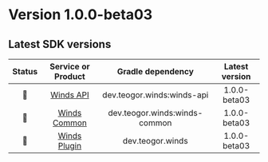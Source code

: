 [//]: # (This file was automatically generated - do not edit)

# Version 1.0.0-beta03

## Latest SDK versions

| Status |             Service or Product              |       Gradle dependency       | Latest version |
|:------:|:-------------------------------------------:|:-----------------------------:|:--------------:|
|   🧪   |       [Winds API](../../../html/api)        |  dev.teogor.winds:winds-api   |  1.0.0-beta03  |
|   🧪   |    [Winds Common](../../../html/common)     | dev.teogor.winds:winds-common |  1.0.0-beta03  |
|   🧪   | [Winds Plugin](../../../html/gradle-plugin) |       dev.teogor.winds        |  1.0.0-beta03  |
